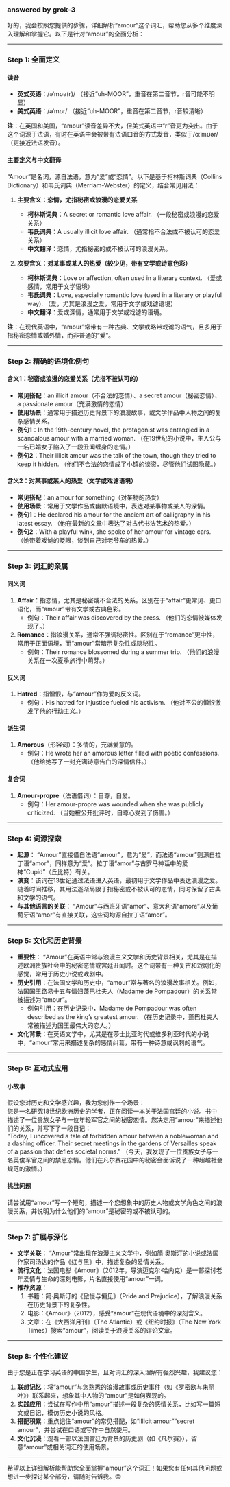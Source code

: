 ### answered by grok-3
好的，我会按照您提供的步骤，详细解析“amour”这个词汇，帮助您从多个维度深入理解和掌握它。以下是针对“amour”的全面分析：

---

### **Step 1: 全面定义**

#### **读音**
- **英式英语**：/əˈmʊə(r)/ （接近“uh-MOOR”，重音在第二音节，r音可能不明显）
- **美式英语**：/əˈmʊr/ （接近“uh-MOOR”，重音在第二音节，r音较清晰）
  
**注**：在英国和美国，“amour”读音差异不大，但美式英语中“r”音更为突出。由于这个词源于法语，有时在英语中会被带有法语口音的方式发音，类似于/ɑːˈmʊər/（更接近法语发音）。

#### **主要定义与中文翻译**
“Amour”是名词，源自法语，意为“爱”或“恋情”。以下是基于柯林斯词典（Collins Dictionary）和韦氏词典（Merriam-Webster）的定义，结合常见用法：

1. **主要含义：恋情，尤指秘密或浪漫的恋爱关系**
   - **柯林斯词典**：A secret or romantic love affair. （一段秘密或浪漫的恋爱关系）
   - **韦氏词典**：A usually illicit love affair. （通常指不合法或不被认可的恋爱关系）
   - **中文翻译**：恋情，尤指秘密的或不被认可的浪漫关系。
   
2. **次要含义：对某事或某人的热爱（较少见，带有文学或诗意色彩）**
   - **柯林斯词典**：Love or affection, often used in a literary context. （爱或感情，常用于文学语境）
   - **韦氏词典**：Love, especially romantic love (used in a literary or playful way). （爱，尤其是浪漫之爱，常用于文学或戏谑语境）
   - **中文翻译**：爱或深情，通常用于文学或戏谑的语境。

**注**：在现代英语中，“amour”常带有一种古典、文学或略带戏谑的语气，且多用于指秘密恋情或婚外情，而非普通的“爱”。

---

### **Step 2: 精确的语境化例句**

#### **含义1：秘密或浪漫的恋爱关系（尤指不被认可的）**
- **常见搭配**：an illicit amour（不合法的恋情）、a secret amour（秘密恋情）、a passionate amour（充满激情的恋情）
- **使用场景**：通常用于描述历史背景下的浪漫故事，或文学作品中人物之间的复杂感情关系。
- **例句1**：In the 19th-century novel, the protagonist was entangled in a scandalous amour with a married woman. （在19世纪的小说中，主人公与一名已婚女子陷入了一段丑闻缠身的恋情。）
- **例句2**：Their illicit amour was the talk of the town, though they tried to keep it hidden. （他们不合法的恋情成了小镇的谈资，尽管他们试图隐藏。）

#### **含义2：对某事或某人的热爱（文学或戏谑语境）**
- **常见搭配**：an amour for something（对某物的热爱）
- **使用场景**：常用于文学作品或幽默语境中，表达对某事物或某人的深情。
- **例句1**：He declared his amour for the ancient art of calligraphy in his latest essay. （他在最新的文章中表达了对古代书法艺术的热爱。）
- **例句2**：With a playful wink, she spoke of her amour for vintage cars. （她带着戏谑的眨眼，谈到自己对老爷车的热爱。）

---

### **Step 3: 词汇的亲属**

#### **同义词**
1. **Affair**：指恋情，尤其是秘密或不合法的关系。区别在于“affair”更常见、更口语化，而“amour”带有文学或古典色彩。
   - 例句：Their affair was discovered by the press. （他们的恋情被媒体发现了。）
2. **Romance**：指浪漫关系，通常不强调秘密性。区别在于“romance”更中性，常用于正面语境，而“amour”常暗示复杂性或隐秘性。
   - 例句：Their romance blossomed during a summer trip. （他们的浪漫关系在一次夏季旅行中萌芽。）

#### **反义词**
1. **Hatred**：指憎恨，与“amour”作为爱的反义词。
   - 例句：His hatred for injustice fueled his activism. （他对不公的憎恨激发了他的行动主义。）

#### **派生词**
1. **Amorous**（形容词）：多情的，充满爱意的。
   - 例句：He wrote her an amorous letter filled with poetic confessions. （他给她写了一封充满诗意告白的深情信件。）

#### **复合词**
1. **Amour-propre**（法语借词）：自尊，自爱。
   - 例句：Her amour-propre was wounded when she was publicly criticized. （当她被公开批评时，自尊心受到了伤害。）

---

### **Step 4: 词源探索**

- **起源**： “Amour”直接借自法语“amour”，意为“爱”，而法语“amour”则源自拉丁语“amor”，同样意为“爱”。拉丁语“amor”与古罗马神话中的爱神“Cupid”（丘比特）有关。
- **演变**：该词在13世纪通过法语进入英语，最初用于文学作品中表达浪漫之爱。随着时间推移，其用法逐渐局限于指秘密或不被认可的恋情，同时保留了古典和文学的语气。
- **与其他语言的关联**： “Amour”与西班牙语“amor”、意大利语“amore”以及葡萄牙语“amor”有直接关联，这些词均源自拉丁语“amor”。

---

### **Step 5: 文化和历史背景**

- **重要性**： “Amour”在英语中常与浪漫主义文学和历史背景相关，尤其是在描述欧洲贵族社会中的秘密恋情或宫廷丑闻时。这个词带有一种复古和戏剧化的感觉，常用于历史小说或戏剧中。
- **历史引用**：在法国文学和历史中，“amour”常与著名的浪漫故事相关。例如，法国国王路易十五与情妇蓬巴杜夫人（Madame de Pompadour）的关系常被描述为“amour”。
  - 例句引用：在历史记录中，Madame de Pompadour was often described as the king’s greatest amour. （在历史记录中，蓬巴杜夫人常被描述为国王最伟大的恋人。）
- **文化背景**：在英语文学中，尤其是在莎士比亚时代或维多利亚时代的小说中，“amour”常用来描述复杂的感情纠葛，带有一种诗意或讽刺的语气。

---

### **Step 6: 互动式应用**

#### **小故事**
假设您对历史和文学感兴趣，我为您创作一个场景：  
您是一名研究18世纪欧洲历史的学者，正在阅读一本关于法国宫廷的小说。书中描述了一位贵族女子与一位年轻军官之间的秘密恋情。您决定用“amour”来描述他们的关系，并写下了一段日记：  
“Today, I uncovered a tale of forbidden amour between a noblewoman and a dashing officer. Their secret meetings in the gardens of Versailles speak of a passion that defies societal norms.” （今天，我发现了一位贵族女子与一名英俊军官之间的禁忌恋情。他们在凡尔赛花园中的秘密会面诉说了一种超越社会规范的激情。）

#### **挑战问题**
请尝试用“amour”写一个短句，描述一个您想象中的历史人物或文学角色之间的浪漫关系，并说明为什么他们的“amour”是秘密的或不被认可的。

---

### **Step 7: 扩展与深化**

- **文学关联**： “Amour”常出现在浪漫主义文学中，例如简·奥斯汀的小说或法国作家司汤达的作品《红与黑》中，描述复杂的爱情关系。
- **流行文化**：法国电影《Amour》（2012年，导演迈克尔·哈内克）是一部探讨老年爱情与生命的深刻电影，片名直接使用“amour”一词。
- **推荐资源**：
  1. 书籍：简·奥斯汀的《傲慢与偏见》（Pride and Prejudice），了解浪漫关系在历史背景下的复杂性。
  2. 电影：《Amour》（2012），感受“amour”在现代语境中的深刻含义。
  3. 文章：在《大西洋月刊》（The Atlantic）或《纽约时报》（The New York Times）搜索“amour”，阅读关于浪漫关系的评论文章。

---

### **Step 8: 个性化建议**

由于您是正在学习英语的中国学生，且对词汇的深入理解有强烈兴趣，我建议您：
1. **联想记忆**：将“amour”与您熟悉的浪漫故事或历史事件（如《罗密欧与朱丽叶》）联系起来，想象其中人物的“amour”是如何表现的。
2. **实践应用**：尝试在写作中用“amour”描述一段复杂的感情关系，比如写一篇短文或日记，模仿历史小说的风格。
3. **搭配积累**：重点记住“amour”的常见搭配，如“illicit amour”“secret amour”，并尝试在口语或写作中自然使用。
4. **文化沉浸**：观看一部以法国宫廷为背景的历史剧（如《凡尔赛》），留意“amour”或相关词汇的使用场景。

---

希望以上详细解析能帮助您全面掌握“amour”这个词汇！如果您有任何其他问题或想进一步探讨某个部分，请随时告诉我。😊